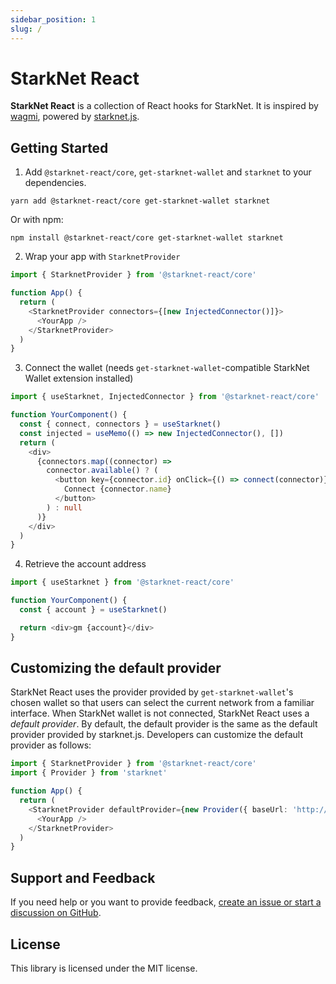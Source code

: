 ```yaml
---
sidebar_position: 1
slug: /
---
```


# StarkNet React

**StarkNet React** is a collection of React hooks for StarkNet. It is inspired by
[wagmi](https://github.com/tmm/wagmi), powered by [starknet.js](https://github.com/0xs34n/starknet.js).

## Getting Started

1. Add `@starknet-react/core`, `get-starknet-wallet` and `starknet` to your dependencies.

```
yarn add @starknet-react/core get-starknet-wallet starknet
```

Or with npm:

```
npm install @starknet-react/core get-starknet-wallet starknet
```

2. Wrap your app with `StarknetProvider`

```typescript
import { StarknetProvider } from '@starknet-react/core'

function App() {
  return (
    <StarknetProvider connectors={[new InjectedConnector()]}>
      <YourApp />
    </StarknetProvider>
  )
}
```

3. Connect the wallet (needs `get-starknet-wallet`-compatible StarkNet Wallet extension installed)

```typescript
import { useStarknet, InjectedConnector } from '@starknet-react/core'

function YourComponent() {
  const { connect, connectors } = useStarknet()
  const injected = useMemo(() => new InjectedConnector(), [])
  return (
    <div>
      {connectors.map((connector) =>
        connector.available() ? (
          <button key={connector.id} onClick={() => connect(connector)}>
            Connect {connector.name}
          </button>
        ) : null
      )}
    </div>
  )
}
```

4. Retrieve the account address

```typescript
import { useStarknet } from '@starknet-react/core'

function YourComponent() {
  const { account } = useStarknet()

  return <div>gm {account}</div>
}
```

## Customizing the default provider

StarkNet React uses the provider provided by `get-starknet-wallet`'s chosen wallet so that users can select
the current network from a familiar interface. When StarkNet wallet is not connected,
StarkNet React uses a _default provider_. By default, the default provider is
the same as the default provider provided by starknet.js. Developers can customize
the default provider as follows:

```typescript
import { StarknetProvider } from '@starknet-react/core'
import { Provider } from 'starknet'

function App() {
  return (
    <StarknetProvider defaultProvider={new Provider({ baseUrl: 'http://localhost:500' })}>
      <YourApp />
    </StarknetProvider>
  )
}
```

## Support and Feedback

If you need help or you want to provide feedback, [create an issue or start a discussion
on GitHub](https://github.com/auclantis/starknet-react).

## License

This library is licensed under the MIT license.
